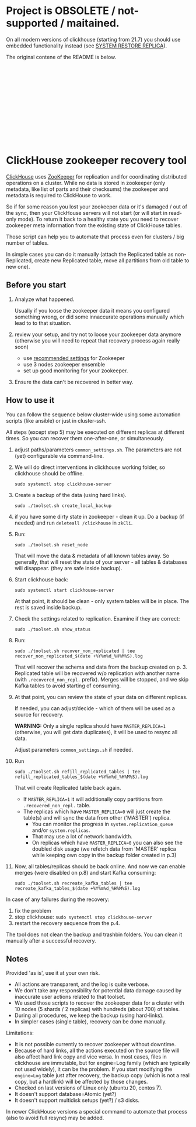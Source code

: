 # Project is OBSOLETE / not-supported / maitained.

On all modern versions of clickhouse (starting from 21.7) you should use embedded functionality instead (see [SYSTEM RESTORE REPLICA](https://clickhouse.com/docs/en/sql-reference/statements/system/#restore-replica)).

The original contene of the README is below.

<br /><br /><br /><br /><br /><br />
<br /><br /><br /><br /><br /><br />

# ClickHouse zookeeper recovery tool

[ClickHouse](https://clickhouse.tech/) uses [ZooKeeper](https://zookeeper.apache.org/) for replication and for coordinating distributed operations on a cluster. While no data is stored in zookeeper (only metadata, like list of parts and their checksums) the zookeeper and metadata is required to ClickHouse to work.

So if for some reason you lost your zookeeper data or it's damaged / out of the sync, then your ClickHouse servers will not start (or will start in read-only mode).
To return it back to a healthy state you you need to recover zookeeper meta information from the existing state of ClickHouse tables.

Those script can help you to automate that process even for clusters / big number of tables.

In simple cases you can do it manually (attach the Replicated table as non-Replicated, create new Replicated table, move all partitions from old table to new one). 

## Before you start

1. Analyze what happened.

   Usually if you loose the zookeeper data it means you configured something wrong, or did some innaccurate operations manually which lead to to that situation. 
  
2. review your setup, and try not to loose your zookeeper data anymore (otherwise you will need to repeat that recovery process again really soon)
   * use [recommended settings](https://clickhouse.tech/docs/en/operations/tips/#zookeeper) for Zookeeper
   * use 3 nodes zookeeper ensemble
   * set up good monitoring for your zookeeper. 

3. Ensure the data can't be recovered in better way. 

## How to use it

You can follow the sequence below cluster-wide using some automation scripts (like ansible) or just in cluster-ssh.

All steps (except step 5) may be executed on different replicas at different times. So you can recover them one-after-one, or simultaneously.

1) adjust paths/parameters `common_settings.sh`. The parameters are not (yet) configurable via command-line.

2) We will do direct interventions in clickhouse working folder, so clickhouse should be offline.
   
   ```
   sudo systemctl stop clickhouse-server
   ```

3) Create a backup of the data (using hard links).

   ```
   sudo ./toolset.sh create_local_backup
   ```

4) if you have some dirty state in zookeeper - clean it up. Do a backup (if needed) and run `deleteall /clickhouse`  in `zkCli`.

5) Run:

   ```
   sudo ./toolset.sh reset_node
   ```
   
   That will move the data & metadata of all known tables away. So generally, that will reset the state
   of your server - all tables & databases will disappear. (they are safe inside backup).

6) Start clickhouse back:

   ```
   sudo systemctl start clickhouse-server
   ```

   At that point, it should be clean - only system tables will be in place. The rest is saved inside backup.

7) Check the settings related to replication. Examine if they are correct:

   ```
   sudo ./toolset.sh show_status
   ```

8) Run:

   ```
   sudo ./toolset.sh recover_non_replicated | tee recover_non_replicated_$(date +%Y%m%d_%H%M%S).log
   ```
   
   That will recover the schema and data from the backup created on p. 3. Replicated table will be recovered w/o replication with another name (with `.recovered_non_repl.` prefix). Merges will be stopped, and we skip Kafka tables to avoid starting of consuming.

9) At that point, you can review the state of your data on different replicas.

   If needed, you can adjust/decide - which of them will be used as a source for recovery.
   
   **WARNING:** Only a single replica should have `MASTER_REPLICA=1` (otherwise, you will get data duplicates), it will be used to resync all data.
   
   Adjust parameters `common_settings.sh` if needed.

10) Run
    ```
    sudo ./toolset.sh refill_replicated_tables | tee refill_replicated_tables_$(date +%Y%m%d_%H%M%S).log
    ```
    That will create Replicated table back again.
    * If `MASTER_REPLICA=1` it will additionally copy partitions from `.recovered_non_repl.` table.
    *  The replicas which have `MASTER_REPLICA=0` will just create the table(s) and will sync the data from other ('MASTER') replica.
         * You can monitor the progress in `system.replication_queue` and/or `system.replicas`.
         * That may use a lot of network bandwidth.
         * On replicas which have `MASTER_REPLICA=0` you can also see the doubled disk usage (we refetch data from 'MASTER' replica while keeping own copy in the backup folder created in p.3)

11) Now, all tables/replicas should be back online. And now we can enable merges (were disabled on p.8) and start Kafka consuming:
    ```
    sudo ./toolset.sh recreate_kafka_tables | tee recreate_kafka_tables_$(date +%Y%m%d_%H%M%S).log
    ```


In case of any failures during the recovery:
1) fix the problem
2) stop clickhouse: `sudo systemctl stop clickhouse-server`
3) restart the recovery sequence from the p.4.

The tool does not clean the backup and trashbin folders. You can clean it manually after a successful recovery.

## Notes

Provided 'as is', use it at your own risk.
* All actions are transparent, and the log is quite verbose.
* We don't take any responsibility for potential data damage caused by inaccurate user actions related to that toolset.
* We used those scripts to recover the zookeeper data for a cluster with 10 nodes (5 shards / 2 replicas) with hundreds (about 700)  of tables.
* During all procedures, we keep the backup (using hard-links).
* In simpler cases (single table), recovery can be done manually.

Limitations: 
* It is not possible currently to recover zookeeper without downtime. 
* Because of hard links, all the actions executed on the source file will also affect hard link copy and vice versa. In most cases, files in clickhouse are immutable, but for engine=Log family (which are typically not used widely), it can be the problem. If you start modifying the `engine=Log` table just after recovery, the backup copy (which is not a real copy, but a hardlink) will be affected by those changes.
* Checked on last versions of Linux only (ubuntu 20, centos 7). 
* It doesn't support database=Atomic (yet?)
* It doesn't support multidisk setups (yet?) / s3 disks.

In newer ClickHouse versions a special command to automate that process (also to avoid full resync) may be added.
